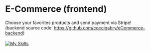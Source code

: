 # E-Commerce (frontend)

Choose your favorites products and send payment via Stripe!
<br>
(backend source code: https://github.com/coccigabry/eCommerce-backend)
<br><br>
[![My Skills](https://skillicons.dev/icons?i=react,redux,styledcomponents)](https://skillicons.dev)
